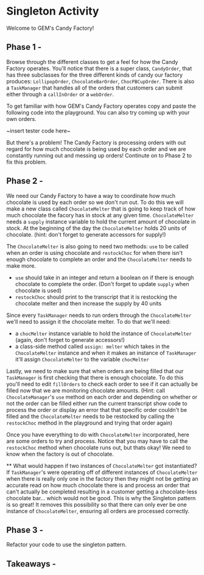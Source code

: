 # Singleton Activity

Welcome to GEM's Candy Factory!

## Phase 1 - 
Browse through the different classes to get a feel for how the Candy Factory operates. You'll notice that there is a super class, `CandyOrder`, that has three subclasses for the three different kinds of candy our factory produces: `LollipopOrder`, `ChocolateBarOrder`, `ChocPBCupOrder`. There is also a `TaskManager` that handles all of the orders that customers can submit either through a `callInOrder` or a `webOrder`.

To get familiar with how GEM's Candy Factory operates copy and paste the following code into the playground. You can also try coming up with your own orders.

~insert tester code here~

But there's a problem! The Candy Factory is processing orders with out regard for how much chocolate is being used by each order and we are constantly running out and messing up orders! Continute on to Phase 2 to fix this problem.

## Phase 2 - 
We need our Candy Factory to have a way to coordinate how much chocolate is used by each order so we don't run out. To do this we will make a new class called `ChocolateMelter` that is going to keep track of how much chocolate the facory has in stock at any given time. `ChocolateMelter` needs a `supply` instance variable to hold the current amount of chocolate in stock. At the beginning of the day the `ChocolateMelter` holds 20 units of chocolate. (hint: don't forget to generate accessors for supply!)

The `ChocolateMelter` is also going to need two methods: `use` to be called when an order is using chocolate and `restockChoc` for when there isn't enough chocolate to complete an order and the `ChocolateMelter` needs to make more. 
   - `use` should take in an integer and return a boolean on if there is enough chocolate to complete the order. (Don't forget to update `supply` when chocolate is used)
   - `restockChoc` should print to the transcript that it is restocking the chocolate melter and then increase the supply by 40 units 

Since every `TaskManager` needs to run orders through the `ChocolateMelter` we'll need to assign it the chocolate melter. To do that we'll need:
   - a `chocMelter` instance variable to hold the instance of `ChocolateMelter` (again, don't forget to generate accessors!)
   - a class-side method called `assign: melter` which takes in the `ChocolateMelter` instance and when it makes an instance of `TaskManager` it'll assign `ChocolateMelter` to the variable `chocMelter`

Lastly, we need to make sure that when orders are being filled that our `TaskManager` is first checking that there is enough chocolate. To do this you'll need to edit `fillOrders` to check each order to see if it can actually be filled now that we are monitoring chocolate amounts. (Hint: call `ChocolateManager`'s `use` method on each order and depending on whether or not the order can be filled either run the current transcript show code to process the order or display an error that that specific order couldn't be filled and the `ChocolateMelter` needs to be restocked by calling the `restockChoc` method in the playground and trying that order again)

Once you have everything to do with `ChocolateMelter` incorporated, here are some orders to try and process. Notice that you may have to call the `restockChoc` method when chocolate runs out, but thats okay! We need to know when the factory is out of chocolate.

** What would happen if two instances of `ChocolateMelter` got instantiated? If `TaskManager`'s were operating off of different instances of `ChocolateMelter` when there is really only one in the factory then they might not be getting an accurate read on how much chocolate there is and process an order that can't actually be completed resulting in a customer getting a chocolate-less chocolate bar... which would not be good. This is why the Singleton pattern is so great! It removes this possibility so that there can only ever be one instance of `ChocolateMelter`, ensuring all orders are processed correctly.

## Phase 3 -
Refactor your code to use the singleton pattern.



## Takeaways -

